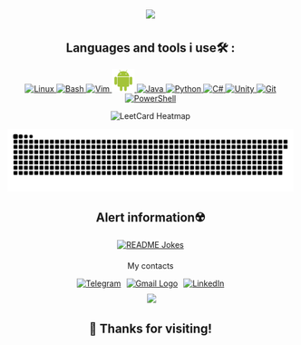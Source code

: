 <h1 align="center">
    <img src="https://readme-typing-svg.herokuapp.com/?font=Righteous&size=35&center=true&vCenter=true&width=500&height=70&duration=4000&lines=Hello,+world+!;I+am+A.+M.+🤖;just+kiding;I'am+ButyricOil+:D"/>
</h1>


<h2 align="center">Languages and tools i use🛠️ :</h2>


<p align="center">
  <a href="https://www.linux.org/" target="_blank">
    <img src="https://skillicons.dev/icons?i=linux" alt="Linux" width="40" height="40" />
  </a>
  <a href="https://www.gnu.org/software/bash/" target="_blank">
    <img src="https://skillicons.dev/icons?i=bash" alt="Bash" width="40" height="40" />
  </a>
  <a href="https://www.vim.org/" target="_blank">
    <img src="https://skillicons.dev/icons?i=vim" alt="Vim" width="40" height="40" />
  </a>
<a href="https://developer.android.com" target="_blank">
  <img src="https://raw.githubusercontent.com/devicons/devicon/master/icons/android/android-original.svg" alt="Android" width="40" height="40" />
</a>
  <a href="https://www.java.com" target="_blank">
    <img src="https://skillicons.dev/icons?i=java" alt="Java" width="40" height="40" />
  </a>
  <a href="https://www.python.org" target="_blank">
    <img src="https://skillicons.dev/icons?i=python" alt="Python" width="40" height="40" />
  </a>
  <a href="https://docs.microsoft.com/en-us/dotnet/csharp/" target="_blank">
    <img src="https://skillicons.dev/icons?i=cs" alt="C#" width="40" height="40" />
  </a>
  <a href="https://unity.com/" target="_blank">
    <img src="https://skillicons.dev/icons?i=unity" alt="Unity" width="40" height="40" />
  </a>
  <a href="https://git-scm.com/" target="_blank">
    <img src="https://skillicons.dev/icons?i=git" alt="Git" width="40" height="40" />
  </a>
  <a href="https://docs.microsoft.com/en-us/powershell/" target="_blank">
    <img src="https://skillicons.dev/icons?i=powershell" alt="PowerShell" width="40" height="40" />
  </a>
</p>




<p align="center">
  <img src="https://leetcard.jacoblin.cool/hhIfDwGlKS?ext=heatmap" alt="LeetCard Heatmap"/>
</p>




<picture>
  <source media="(prefers-color-scheme: dark)" srcset="https://raw.githubusercontent.com/Butyricoil/Butyricoil/output/github-contribution-grid-snake-dark.svg" />
  <source media="(prefers-color-scheme: light)" srcset="https://raw.githubusercontent.com/Butyricoil/Butyricoil/output/github-contribution-grid-snake.svg" />
  <img alt="Snake animation" src="https://raw.githubusercontent.com/Butyricoil/Butyricoil/output/github-contribution-grid-snake.svg" />
</picture>





<div align="center" style="margin-top: 20px; margin-bottom: 20px;">
  <h2>Alert information☢️</h2>
  <a href="https://readme-jokes.vercel.app">
    <img align="center" src="https://readme-jokes.vercel.app/api" alt="README Jokes">
  </a>
</div>




<div align="center">
  <p>My contacts</p>
  <div style="display: flex; justify-content: center; gap: 10px;">
    <a href="https://t.me/kokobeeline" target="_blank">
      <img src="https://img.shields.io/badge/Telegram-%2300BFFF?logo=Telegram&logoColor=white" alt="Telegram">
    </a>
    <a href="mailto:artyomkokobelyanwork@gmail.com" target="_blank">
      <img src="https://cdn.icon-icons.com/icons2/2530/PNG/512/gmail_button_icon_151848.png" alt="Gmail Logo" style="width: 65px; height: 21px;">
    </a>
    <a href="https://www.linkedin.com/in/%D0%B0%D1%80%D1%82%D91%D0%BC-%D0%BA%D0%BE%D0%BA%D0%BE%D0%B1%D0%B5%D0%BB%D1%8F%D0%BD-742b1031b/" target="_blank">
      <img src="https://img.shields.io/badge/LinkedIn-%230A66C2?logo=LinkedIn&logoColor=white" alt="LinkedIn">
    </a>
  </div>



  <p align="center" style="margin: 10px 0;">
    <img src="https://komarev.com/ghpvc/?username=Butyricoil&style=flat-square&color=blueviolet" alt="">
    <img src="https://img.shields.io/github/followers/Butyricoil?logo=github&style=for-the-badge&color=0891b2&labelColor=1c1917" />
  </p>



  <h2>🙏 Thanks for visiting!</h2>
</div>
